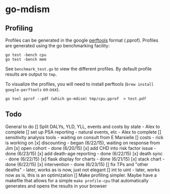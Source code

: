 # go-mdism

## Profiling

Profiles can be generated in the google [perftools](https://code.google.com/p/gperftools/) format (.pprof).
Profiles are generated using the go benchmarking facility:

```
go test -bench cpu
go test -bench mem
```

See `benchmark_test.go` to view the different profiles. By default profile results are output to `tmp`.

To visualize the profiles, you will need to install perftools (`brew install google-perftools` on osx).

```
go tool pprof --pdf (which go-mdism) tmp/cpu.pprof  > test.pdf
```

## Todo


General to do
[] Split DALYs, YLD, YLL, events and costs by state - Alex to complete
[] set up PSA reporting - natural events,	etc - Alex to complete
[] sensitivity analysis tools - waiting on consult from E Marsielle
[] costs - rick is working on
[x] discounting - began (6/22/15), waiting on response from Jim
[x] open cohort - done (6/20/15)
[x] add CHD into risk factor issue - done  (6/23/15)
[x] add death-age reporting - done  (6/22/15)
[x] death sync - done  (6/22/15)
[x] flask display for charts - done  (6/21/15)
[x] stack chart - done  (6/22/15)
[x] intervention - done (6/23/15)
[] fix TPs and "other deaths" - later, works as is now, just not elegant
[] int to uint - later, works now as is, this is an optimization
[] Make profiling simpler. Maybe have a makefile that allows for a simple `make profile-cpu` that automatically generates and opens the results in your browser